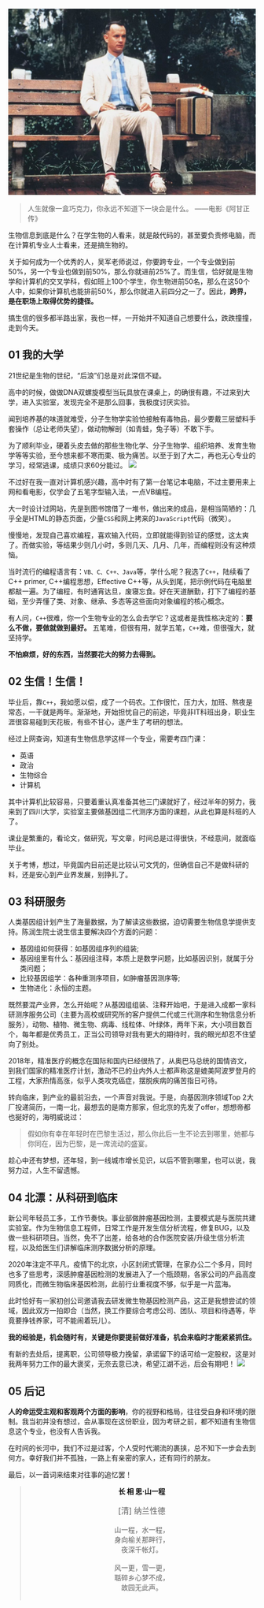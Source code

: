 ![](img/01.forrest_gump.jpg)

>人生就像一盒巧克力，你永远不知道下一块会是什么。
                                                                              ——电影《阿甘正传》

生物信息到底是什么？在学生物的人看来，就是敲代码的，甚至要负责修电脑，而在计算机专业人士看来，还是搞生物的。

关于如何成为一个优秀的人，吴军老师说过，你要跨专业，一个专业做到前50%，另一个专业也做到前50%，那么你就进前25%了。而生信，恰好就是生物学和计算机的交叉学科，假如班上100个学生，你生物进前50名，那么在这50个人中，如果你计算机也能排前50%，那么你就进入前四分之一了。因此，**跨界，是在职场上取得优势的捷径。**

搞生信的很多都半路出家，我也一样，一开始并不知道自己想要什么，跌跌撞撞，走到今天。

## 01 我的大学
21世纪是生物的世纪，“后浪”们总是对此深信不疑。

高中的时候，做做DNA双螺旋模型当玩具放在课桌上，的确很有趣，不过来到大学，进入实验室，发现完全不是那么回事，我极度讨厌实验。

闻到培养基的味道就难受，分子生物学实验怕接触有毒物品，最少要戴三层塑料手套操作（总让老师失望），做动物解剖（如青蛙，兔子等）不敢下手。

为了顺利毕业，硬着头皮去做的那些生物化学、分子生物学、组织培养、发育生物学等等实验，至今想来都不寒而栗、极为痛苦。以至于到了大二，再也无心专业的学习，经常逃课，成绩只求60分能过。
![](img/01.go_crazy.jpg)

不过好在我一直对计算机感兴趣，高中时有了第一台笔记本电脑，不过主要用来上网和看电影，仅学会了五笔字型输入法，一点VB编程。

大一时设计过网站，先是到图书馆借了一堆书，做出来的成品，是相当简陋的：几乎全是HTML的静态页面，少量`CSS`和网上拷来的`JavaScript`代码（微笑）。

慢慢地，发现自己喜欢编程，喜欢输入代码，立即就能得到验证的感觉，这太爽了。而做实验，等结果少则几小时，多则几天、几月、几年，而编程则没有这种烦恼。

当时流行的编程语言有：`VB、C、C++、Java`等，学什么呢？我选了`C++`，陆续看了C++ primer, C++编程思想，Effective C++等，从头到尾，把示例代码在电脑里都敲一遍。为了编程，有时通宵达旦，废寝忘食。好在天道酬勤，打下了编程的基础，至少弄懂了类、对象、继承、多态等这些面向对象编程的核心概念。

有人问，`C++`很难，你一个生物专业的怎么会去学它？这或者是我性格决定的：**要么不做，要做就做到最好。** 五笔难，但很有用，就学五笔，`C++`难，但很强大，就坚持学。

**不怕麻烦，好的东西，当然要花大的努力去得到。**

## 02 生信！生信！
毕业后，靠`C++`，我如愿以偿，成了一个码农。工作很忙，压力大，加班、熬夜是常态，一干就是两年。渐渐地，开始担忧自己的前途，毕竟非IT科班出身，职业生涯很容易碰到天花板，有些不甘心，遂产生了考研的想法。

经过上网查询，知道有生物信息学这样一个专业，需要考四门课：

- 英语
- 政治
- 生物综合
- 计算机

其中计算机比较容易，只要着重认真准备其他三门课就好了，经过半年的努力，我来到了四川大学，实验室主要做基因组二代测序方面的课题，从此也算是科班的人了。

课业是繁重的，看论文，做研究，写文章，时间总是过得很快，不经意间，就面临毕业。

关于考博，想过，毕竟国内目前还是比较认可文凭的，但确信自己不是做科研的料，还是安心到产业界发展，别挣扎了。

## 03 科研服务
人类基因组计划产生了海量数据，为了解读这些数据，迫切需要生物信息学提供支持。陈润生院士说生信主要解决四个方面的问题：

- 基因组如何获得：如基因组序列的组装;
- 基因组里有什么：基因组注释，本质上是数学问题，比如基因识别，就属于分类问题；
- 比较基因组学：各种重测序项目，如肿瘤基因测序等;
- 生物进化：永恒的主题。

既然要混产业界，怎么开始呢？从基因组组装、注释开始吧，于是进入成都一家科研测序服务公司（主要为高校或研究所的客户提供二代或三代测序和生物信息分析服务），动物、植物、微生物、病毒、线粒体、叶绿体，两年下来，大小项目数百个，每年都是优秀员工，正当公司领导对我有更大的期待时，我的眼光却忍不住望向了别处。

2018年，精准医疗的概念在国际和国内已经很热了，从奥巴马总统的国情咨文，到我们国家的精准医疗计划，激动不已的业内外人士都声称这是媲美阿波罗登月的工程，大家热情高涨，似乎人类攻克癌症，摆脱疾病的痛苦指日可待。

转向临床，到产业的最前沿去，一个声音对我说。于是，向基因测序领域Top 2大厂投递简历，一南一北，最想去的是南方那家，但北京的先发了offer，想想帝都也挻好的，海明威说过：
>假如你有幸在年轻时在巴黎生活过，那么你此后一生不论去到哪里，她都与你同在，因为巴黎，是一席流动的盛宴。

趁心中还有梦想，还年轻，到一线城市增长见识，以后不管到哪里，也可以说，我努力过，人生不留遗憾。

## 04 北漂：从科研到临床
新公司年轻员工多，工作节奏快。事业部做肿瘤基因检测，主要模式是与医院共建实验室。作为生物信息工程师，日常工作是开发生信分析流程，修复BUG，以及做一些科研项目。当然，免不了出差，给各地的合作医院安装/升级生信分析流程，以及给医生们讲解临床测序数据分析的原理。

2020年注定不平凡，疫情下的北京，小区封闭式管理，在家办公二个多月，同时也多了些思考，深感肿瘤基因检测的发展进入了一个瓶颈期，各家公司的产品高度同质化，而微生物临床基因检测，此前行业重视度不够，似乎是一片蓝海。

此时恰好有一家初创公司邀请我去研发微生物基因检测产品，这正是我想尝试的领域，因此双方一拍即合（当然，换工作要综合考虑公司、团队、项目和待遇等，毕竟要挣钱养家，可不能闹着玩儿）。

**我的经验是，机会随时有，关键是你要提前做好准备，机会来临时才能紧紧抓住。**

有新的去处后，提离职，公司领导极力挽留，承诺留下的话可给一定股权，这是对我两年努力工作的最大褒奖，无奈去意已决，希望江湖不远，后会有期吧！
![](01.jianghu.jpg)


## 05 后记
**人的命运受主观和客观两个方面的影响**，你的视野和格局，往往受自身和环境的限制。我当初并没有想过，会从事现在这份职业，因为考研之前，都不知道有生物信息这个专业，也没有人告诉我。

在时间的长河中，我们不过是过客，个人受时代潮流的裹挟，总不知下一步会去到何方。幸好我们并不孤独，一路上有亲密的家人，还有同行的朋友。

最后，以一首词来结束对往事的追忆罢！

>**<center><font color=black>长 相 思·山一程</font></center>**
  <br> <center><font size=3>[清] 纳兰性德</font></center><br>
    <center>山一程，水一程，<br>
    身向榆关那畔行，<br>
    夜深千帐灯。<br><br>
    风一更，雪一更，<br>
    聒碎乡心梦不成，<br>
    故园无此声。<br><br></center>


